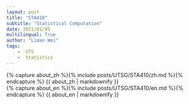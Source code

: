 ```yaml
---
layout: post
title: "STA410"
subtitle: "Statistical Computation"
date: 2021/01/05
multilingual: True
author: "Liman Wei"
tags:
    -  UTS    
    -  Statistics
---
```

<!-- Chinese Version -->
<div class="zh post-container">
    {% capture about_zh %}{% include posts/UTSG/STA410/zh.md %}{% endcapture %}
    {{ about_zh | markdownify }}
</div>

<!-- English Version -->
<div class="en post-container">
    {% capture about_en %}{% include posts/UTSG/STA410/en.md %}{% endcapture %}
    {{ about_en | markdownify }}
</div>